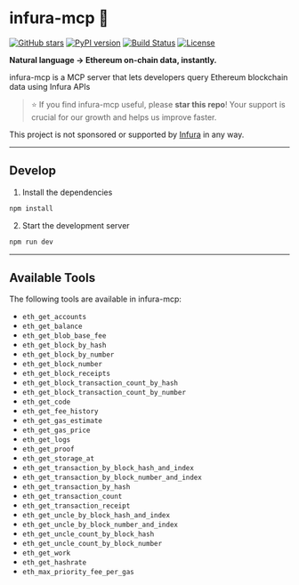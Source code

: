 # infura-mcp 🌱

[![GitHub stars](https://img.shields.io/github/stars/deflang/infura-mcp?style=social)](https://github.com/deflang/infura-mcp/stargazers)
[![PyPI version](https://img.shields.io/pypi/v/infura-mcp)](https://pypi.org/project/infura-mcp/)
[![Build Status](https://img.shields.io/github/actions/workflow/status/deflang/infura-mcp/ci.yml?branch=main)](https://github.com/deflang/infura-mcp/actions)
[![License](https://img.shields.io/github/license/deflang/infura-mcp)](./LICENSE)

**Natural language → Ethereum on-chain data, instantly.**

infura-mcp is a MCP server that lets developers query Ethereum blockchain data using Infura APIs

> ⭐ If you find infura-mcp useful, please **star this repo**! Your support is crucial for our growth and helps us improve faster.

This project is not sponsored or supported by [Infura](https://www.infura.io) in any way.

---

## Develop

1. Install the dependencies

```bash
npm install
```

2. Start the development server

```bash
npm run dev
```

---

## Available Tools

The following tools are available in infura-mcp:

- `eth_get_accounts`
- `eth_get_balance`
- `eth_get_blob_base_fee`
- `eth_get_block_by_hash`
- `eth_get_block_by_number`
- `eth_get_block_number`
- `eth_get_block_receipts`
- `eth_get_block_transaction_count_by_hash`
- `eth_get_block_transaction_count_by_number`
- `eth_get_code`
- `eth_get_fee_history`
- `eth_get_gas_estimate`
- `eth_get_gas_price`
- `eth_get_logs`
- `eth_get_proof`
- `eth_get_storage_at`
- `eth_get_transaction_by_block_hash_and_index`
- `eth_get_transaction_by_block_number_and_index`
- `eth_get_transaction_by_hash`
- `eth_get_transaction_count`
- `eth_get_transaction_receipt`
- `eth_get_uncle_by_block_hash_and_index`
- `eth_get_uncle_by_block_number_and_index`
- `eth_get_uncle_count_by_block_hash`
- `eth_get_uncle_count_by_block_number`
- `eth_get_work`
- `eth_get_hashrate`
- `eth_max_priority_fee_per_gas`